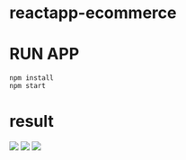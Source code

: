 # reactapp-ecommerce
# RUN APP
```
npm install
npm start
```
# result
<div>
<img src="https://user-images.githubusercontent.com/92756055/214908919-937554e0-b433-4358-8f5e-db4344e0d0ba.JPG" />
<img src="https://user-images.githubusercontent.com/92756055/214909060-b2e5a49e-1a6c-4469-bc40-9222bdb7a57c.JPG" />
<img src="https://user-images.githubusercontent.com/92756055/214909240-2d553f0d-41c9-418c-b39e-00ea22a729ca.JPG" />
</div>

